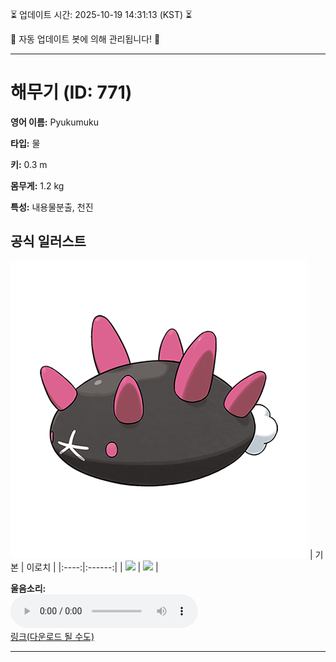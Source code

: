 
⏳ 업데이트 시간: 2025-10-19 14:31:13 (KST) ⏳

🤖 자동 업데이트 봇에 의해 관리됩니다! 🤖

---

# 해무기 (ID: 771)
**영어 이름:** Pyukumuku

**타입:** 물

**키:** 0.3 m

**몸무게:** 1.2 kg

**특성:** 내용물분출, 천진

## 공식 일러스트
![](https://raw.githubusercontent.com/PokeAPI/sprites/master/sprites/pokemon/other/official-artwork/771.png)
| 기본 | 이로치 |
|:----:|:------:|
| <img src="http://play.pokemonshowdown.com/sprites/ani/pyukumuku.gif" width="200"> | <img src="http://play.pokemonshowdown.com/sprites/ani-shiny/pyukumuku.gif" width="200"> |

**울음소리:**<br><audio controls src="https://raw.githubusercontent.com/PokeAPI/cries/main/cries/pokemon/latest/771.ogg"></audio><br> [링크(다운로드 될 수도)](https://raw.githubusercontent.com/PokeAPI/cries/main/cries/pokemon/latest/771.ogg)


---
